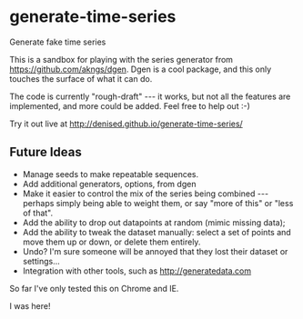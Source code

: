 # generate-time-series

Generate fake time series

This is a sandbox for playing with the series generator from https://github.com/akngs/dgen.  Dgen is a cool package, and this only touches the surface of what it can do.

The code is currently "rough-draft" --- it works, but not all the features are implemented, and more could be added.  Feel free to help out :-)

Try it out live at http://denised.github.io/generate-time-series/

## Future Ideas

* Manage seeds to make repeatable sequences.
* Add additional generators, options, from dgen
* Make it easier to control the mix of the series being combined --- perhaps simply being able to weight them, or say "more of this" or "less of that".
* Add the ability to drop out datapoints at random (mimic missing data);
* Add the ability to tweak the dataset manually: select a set of points and move them up or down, or delete them entirely.
* Undo?  I'm sure someone will be annoyed that they lost their dataset or settings...
* Integration with other tools, such as http://generatedata.com

So far I've only tested this on Chrome and IE.


I was here!
